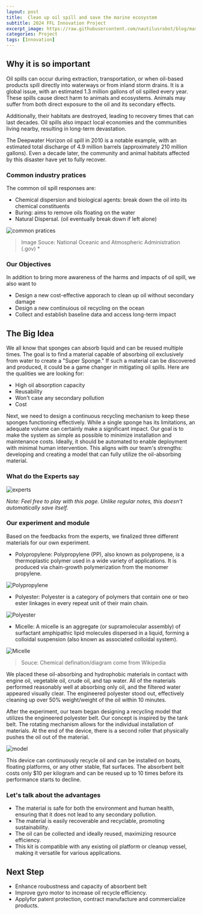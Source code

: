 ```yaml
---
layout: post
title:  Clean up oil spill and save the marine ecosystem
subtitle: 2024 FFL Innovation Project
excerpt_image: https://raw.githubusercontent.com/nautilusrobot/blog/master/assets/images/post_img/20251_26_post_3.JPG
categories: Project
tags: [Innovation]
---
```


## Why it is so important

Oil spills can occur during extraction, transportation, or when oil-based products spill directly into waterways or from inland storm drains. It is a global issue, with an estimated 1.3 million gallons of oil spilled every year. These spills cause direct harm to animals and ecosystems. Animals may suffer from both direct exposure to the oil and its secondary effects. 

Additionally, their habitats are destroyed, leading to recovery times that can last decades. Oil spills also impact local economies and the communities living nearby, resulting in long-term devastation. 

The Deepwater Horizon oil spill in 2010 is a notable example, with an estimated total discharge of 4.9 million barrels (approximately 210 million gallons). Even a decade later, the community and animal habitats affected by this disaster have yet to fully recover.

### Common industry pratices
The common oil spill responses are:

* Chemical dispersion and biological agents:  break down the oil into its chemical constituents
* Buring: aims to remove oils floating on the water
* Natural Dispersal. (oil eventually break down if left alone)

![common pratices](https://raw.githubusercontent.com/nautilusrobot/blog/master/assets/images/post_img/20251_26_post_1.JPG)
> Image Souce: National Oceanic and Atmospheric Administration (.gov) *

### Our Objectives

In addition to bring more awareness of the harms and impacts of oil spill, we also want to 

* Design a new cost-effective apporach to clean up oil without secondary damage 
* Design a new continuious oil recycling on the ocean
* Collect and establish baseline data and access long-term impact

## The Big Idea

We all know that sponges can absorb liquid and can be reused multiple times. The goal is to find a material capable of absorbing oil exclusively from water to create a "Super Sponge." 
If such a material can be discovered and produced, it could be a game changer in mitigating oil spills. Here are the qualities we are looking for:

* High oil absorption capacity
* Reusability
* Won't case any secondary pollution
* Cost

Next, we need to design a continuous recycling mechanism to keep these sponges functioning effectively. While a single sponge has its limitations, an adequate volume can certainly make a significant impact. 
Our goal is to make the system as simple as possible to minimize installation and maintenance costs. Ideally, it should be automated to enable deployment with minimal human intervention. 
This aligns with our team's strengths: developing and creating a model that can fully utilize the oil-absorbing material.

### What do the Experts say

![experts](https://raw.githubusercontent.com/nautilusrobot/blog/master/assets/images/post_img/20251_26_post_2.JPG)


*Note: Feel free to play with this page. Unlike regular notes, this doesn't automatically save itself.*

### Our experiment and module

Based on the feedbacks from the experts, we finalized three different materials for our own experiment. 

* Polypropylene: Polypropylene (PP), also known as polypropene, is a thermoplastic polymer used in a wide variety of applications. It is produced via chain-growth polymerization from the monomer propylene.

![Polypropylene](https://raw.githubusercontent.com/nautilusrobot/blog/master/assets/images/post_img/20251_26_post_4.JPG)

* Polyester: Polyester is a category of polymers that contain one or two ester linkages in every repeat unit of their main chain.

![Polyester](https://raw.githubusercontent.com/nautilusrobot/blog/master/assets/images/post_img/20251_26_post_5.JPG)

* Micelle: A micelle is an aggregate (or supramolecular assembly) of surfactant amphipathic lipid molecules dispersed in a liquid, forming a colloidal suspension (also known as associated colloidal system).

![Micelle](https://raw.githubusercontent.com/nautilusrobot/blog/master/assets/images/post_img/20251_26_post_6.JPG)

> Souce: Chemical defination/diagram come from Wikipedia

We placed these oil-absorbing and hydrophobic materials in contact with engine oil, vegetable oil, crude oil, and tap water. All of the materials performed reasonably well at absorbing only oil, and the filtered water appeared visually clear. 
The engineered polyester stood out, effectively cleaning up over 50% weight/weight of the oil within 10 minutes.

After the experiment, our team began designing a recycling model that utilizes the engineered polyester belt. 
Our concept is inspired by the tank belt. The rotating mechanism allows for the individual installation of materials. At the end of the device, there is a second roller that physically pushes the oil out of the material.

![model](https://raw.githubusercontent.com/nautilusrobot/blog/master/assets/images/post_img/20251_26_post_3.JPG)

This device can continuously recycle oil and can be installed on boats, floating platforms, or any other stable, flat surfaces. The absorbent belt costs only $10 per kilogram and can be reused up to 10 times before its performance starts to decline.

### Let's talk about the advantages

* The material is safe for both the environment and human health, ensuring that it does not lead to any secondary pollution.  
* The material is easily recoverable and recyclable, promoting sustainability.  
* The oil can be collected and ideally reused, maximizing resource efficiency.  
* This kit is compatible with any existing oil platform or cleanup vessel, making it versatile for various applications.  

## Next Step

* Enhance roubustness and capacity of absorbent belt
* Improve gyro motor to increase oil recycle efficiency.
* Applyfor patent protection, contract manufacture and commercialize products.



